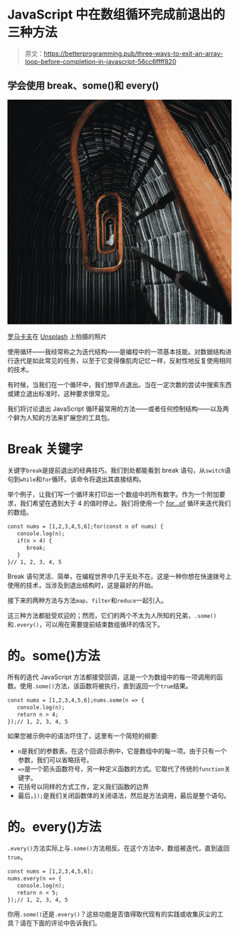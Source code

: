 # JavaScript 中在数组循环完成前退出的三种方法

> 原文：<https://betterprogramming.pub/three-ways-to-exit-an-array-loop-before-completion-in-javascript-56cc6ffff820>

## 学会使用 break、some()和 every()

![](img/6da16d3403209908ca164240374ac6e6.png)

[罗马卡夫](https://unsplash.com/@romankraft?utm_source=unsplash&utm_medium=referral&utm_content=creditCopyText)在 [Unsplash](https://unsplash.com/s/photos/loop?utm_source=unsplash&utm_medium=referral&utm_content=creditCopyText) 上拍摄的照片

使用循环——我经常称之为迭代结构——是编程中的一项基本技能。对数据结构进行迭代是如此常见的任务，以至于它变得像肌肉记忆一样，反射性地反复使用相同的技术。

有时候，当我们在一个循环中，我们想早点退出。当在一定次数的尝试中搜索东西或建立退出标准时，这种要求很常见。

我们将讨论退出 JavaScript 循环最常用的方法——或者任何控制结构——以及两个鲜为人知的方法来扩展您的工具包。

# Break 关键字

关键字`break`是提前退出的经典技巧。我们到处都能看到 break 语句，从`switch`语句到`while`和`for`循环。该命令将退出其直接结构。

举个例子，让我们写一个循环来打印出一个数组中的所有数字。作为一个附加要求，我们希望在遇到大于 4 的值时停止。我们将使用一个 [for…of](https://medium.com/better-programming/use-for-of-to-loop-through-your-javascript-arrays-57ebb900ab5a?) 循环来迭代我们的数组。

```
const nums = [1,2,3,4,5,6];for(const n of nums) {
   console.log(n);
   if(n > 4) {
      break;
   }
}// 1, 2, 3, 4, 5
```

Break 语句灵活、简单，在编程世界中几乎无处不在。这是一种你想在快速拨号上使用的技术，当涉及到退出结构时，这是最好的开始。

接下来的两种方法与方法`map`、`filter`和`reduce`一起引入。

这三种方法都挺受欢迎的；然而，它们的两个不太为人所知的兄弟，`.some()`和`.every()`，可以用在需要提前结束数组循环的情况下。

# 的。some()方法

所有的迭代 JavaScript 方法都接受回调，这是一个为数组中的每一项调用的函数。使用`.some()`方法，该函数将被执行，直到返回一个`true`结果。

```
const nums = [1,2,3,4,5,6];nums.some(n => {
   console.log(n);
   return n > 4;
});// 1, 2, 3, 4, 5
```

如果您被示例中的语法吓住了，这里有一个简短的纲要:

*   `n`是我们的参数表。在这个回调示例中，它是数组中的每一项。由于只有一个参数，我们可以省略括号。
*   `=>`是一个箭头函数符号，另一种定义函数的方式。它取代了传统的`function`关键字。
*   花括号以同样的方式工作，定义我们函数的边界
*   最后，`});`是我们关闭函数体的关闭语法，然后是方法调用，最后是整个语句。

# 的。every()方法

`.every()`方法实际上与`.some()`方法相反。在这个方法中，数组被迭代，直到返回`true`。

```
const nums = [1,2,3,4,5,6];
nums.every(n => {
   console.log(n);
   return n < 5;
});// 1, 2, 3, 4, 5
```

你用`.some()`还是`.every()`？这些功能是否值得取代现有的实践或收集灰尘的工具？请在下面的评论中告诉我们。